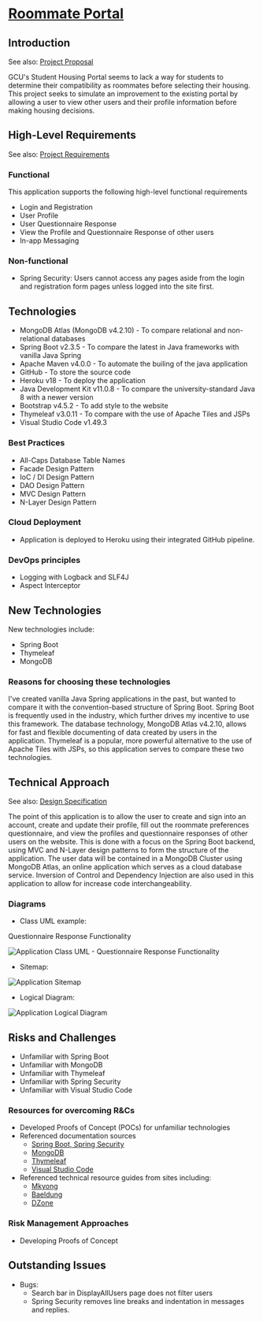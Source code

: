 # [Roommate Portal](https://roommateportal.herokuapp.com/)

## Introduction

See also: [Project Proposal](documents/CST-451%20Capstone%20Project%20Proposal.docx)

GCU's Student Housing Portal seems to lack a way for students to determine their compatibility as roommates before selecting their housing. This project seeks to simulate an improvement to the existing portal by allowing a user to view other users and their profile information before making housing decisions.

## High-Level Requirements

See also: [Project Requirements](documents/project_requirements.docx)

### Functional
This application supports the following high-level functional requirements
 - Login and Registration
 - User Profile
 - User Questionnaire Response
 - View the Profile and Questionnaire Response of other users
 - In-app Messaging

### Non-functional
 - Spring Security: Users cannot access any pages aside from the login and registration form pages unless logged into the site first.

## Technologies

- MongoDB Atlas (MongoDB v4.2.10) - To compare relational and non-relational databases
- Spring Boot v2.3.5 - To compare the latest in Java frameworks with vanilla Java Spring
- Apache Maven v4.0.0 - To automate the builing of the java application
- GitHub - To store the source code
- Heroku v18 - To deploy the application
- Java Development Kit v11.0.8 - To compare the university-standard Java 8 with a newer version
- Bootstrap v4.5.2 - To add style to the website
- Thymeleaf v3.0.11 - To compare with the use of Apache Tiles and JSPs
- Visual Studio Code v1.49.3


### Best Practices
- All-Caps Database Table Names
- Facade Design Pattern
- IoC / DI Design Pattern
- DAO Design Pattern
- MVC Design Pattern
- N-Layer Design Pattern

### Cloud Deployment
- Application is deployed to Heroku using their integrated GitHub pipeline.

### DevOps principles
- Logging with Logback and SLF4J
- Aspect Interceptor

## New Technologies

New technologies include:
- Spring Boot
- Thymeleaf
- MongoDB

### Reasons for choosing these technologies
I've created vanilla Java Spring applications in the past, but wanted to compare it with the convention-based structure of Spring Boot. Spring Boot is frequently used in the industry, which further drives my incentive to use this framework. The database technology, MongoDB Atlas v4.2.10, allows for fast and flexible documenting of data created by users in the application. Thymeleaf is a popular, more powerful alternative to the use of Apache Tiles with JSPs, so this application serves to compare these two technologies.

## Technical Approach

See also: [Design Specification](documents/CST-451%20Project%20Design%20Submission.docx)


The point of this application is to allow the user to create and sign into an account, create and update their profile, fill out the roommate preferences questionnaire, and view the profiles and questionnaire responses of other users on the website. This is done with a focus on the Spring Boot backend, using MVC and N-Layer design patterns to form the structure of the application. The user data will be contained in a MongoDB Cluster using MongoDB Atlas, an online application which serves as a cloud database service. Inversion of Control and Dependency Injection are also used in this application to allow for increase code interchangeability.


### Diagrams

- Class UML example:

Questionnaire Response Functionality

![Application Class UML - Questionnaire Response Functionality](diagrams/classUML-QuestionnaireResponse%20Functionality.png)


- Sitemap:

![Application Sitemap](diagrams/site_map.png)


- Logical Diagram:

![Application Logical Diagram](diagrams/project_proposal_block_diagram.png)


## Risks and Challenges

- Unfamiliar with Spring Boot
- Unfamiliar with MongoDB
- Unfamiliar with Thymeleaf
- Unfamiliar with Spring Security
- Unfamiliar with Visual Studio Code

### Resources for overcoming R&Cs
- Developed Proofs of Concept (POCs) for unfamiliar technologies
- Referenced documentation sources
  - [Spring Boot, Spring Security](https://spring.io/guides)
  - [MongoDB](https://docs.mongodb.com/manual/)
  - [Thymeleaf](https://www.thymeleaf.org/documentation.html)
  - [Visual Studio Code](code.visualstudio.com/docs)
- Referenced technical resource guides from sites including:
  - [Mkyong](https://mkyong.com/)
  - [Baeldung](https://www.baeldung.com/)
  - [DZone](https://dzone.com/)

### Risk Management Approaches
- Developing Proofs of Concept

## Outstanding Issues
- Bugs:
  - Search bar in DisplayAllUsers page does not filter users
  - Spring Security removes line breaks and indentation in messages and replies.
